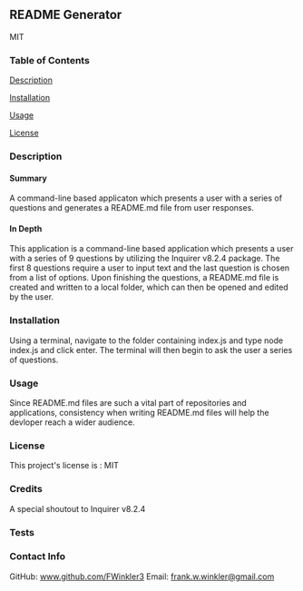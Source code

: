 
## README Generator


MIT
### Table of Contents

[Description](#Description)

[Installation](#Installation)

[Usage](#Usage)

[License](#License)


### Description

#### Summary

A command-line based applicaton which presents a user with a series of questions and generates a README.md file from user responses.

#### In Depth

This application is a command-line based application which presents a user with a series of 9 questions by utilizing the Inquirer v8.2.4 package. The first 8 questions require a user to input text and the last question is chosen from a list of options. Upon finishing the questions, a README.md file is created and written to a local folder, which can then be opened and edited by the user. 

### Installation

Using a terminal, navigate to the folder containing index.js and type node index.js and click enter. The terminal will then begin to ask the user a series of questions. 

### Usage

Since README.md files are such a vital part of repositories and applications, consistency when writing README.md files will help the devloper reach a wider audience. 

### License

This project's license is : MIT

### Credits

A special shoutout to Inquirer v8.2.4
### Tests


### Contact Info

GitHub: www.github.com/FWinkler3
Email: frank.w.winkler@gmail.com
